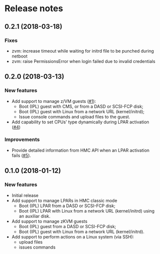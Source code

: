 # Release notes

## 0.2.1 (2018-03-18)

### Fixes

- zvm: increase timeout while waiting for initrd file to be punched during netboot
- zvm: raise PermissionsError when login failed due to invalid credentials

## 0.2.0 (2018-03-13)

### New features

- Add support to manage z/VM guests ([#1](https://gitlab.com/tessia-project/tessia-baselib/issues/1)):
    - Boot (IPL) guest with CMS, or from a DASD or SCSI-FCP disk;
    - Boot (IPL) guest with Linux from a network URL (kernel/initrd);
    - Issue console commands and upload files to the guest.
- Add capability to set CPUs' type dynamically during LPAR activation ([#4](https://gitlab.com/tessia-project/tessia-baselib/issues/4))

### Improvements

- Provide detailed information from HMC API when an LPAR activation fails ([#5](https://gitlab.com/tessia-project/tessia-baselib/issues/5)).

## 0.1.0 (2018-01-12)

### New features

- Initial release
- Add support to manage LPARs in HMC classic mode
    - Boot (IPL) LPAR from a DASD or SCSI-FCP disk;
    - Boot (IPL) LPAR with Linux from a network URL (kernel/initrd) using an auxiliar disk.
- Add support to manage zKVM guests
    - Boot (IPL) guest from a DASD or SCSI-FCP disk;
    - Boot (IPL) guest with Linux from a network URL (kernel/initrd).
- Add support to perform actions on a Linux system (via SSH):
    - upload files
    - issues commands
